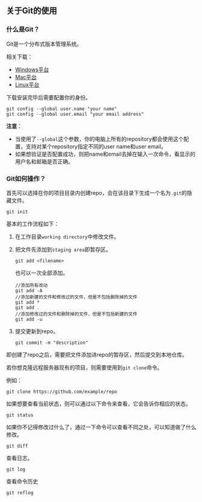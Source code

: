## 关于Git的使用

### 什么是Git？

Git是一个分布式版本管理系统。

相关下载：

- [Windows平台](https://git-for-windows.github.io/)
- [Mac平台](https://book.git-scm.com/download/mac)
- [Linux平台](https://book.git-scm.com/download/linux)

下载安装完毕后需要配置你的身份。

```git
git config --global user.name "your name"
git config --global user.email "your email address"
```

**注意**：

- 当使用了`--global`这个参数，你的电脑上所有的repository都会使用这个配置，支持对某个repository指定不同的user name和user email。
- 如果想验证是否配置成功，则把name和email去掉在输入一次命令，看显示的用户名和邮箱是否正确。

### Git如何操作？

首先可以选择在你的项目目录内创建repo，会在该目录下生成一个名为`.git`的隐藏文件。

```git
git init
```

基本的工作流程如下：

1. 在工作目录`working directory`中修改文件。

2. 把文件先添加到`staging area`即暂存区。

   ```git
   git add <filename>
   ```

   也可以一次全部添加。

   ```git
   //添加所有改动
   git add -A
   //添加新建的文件和修改过的文件，但是不包括删除掉的文件
   git add *
   git add .
   //添加修改过的文件和删除掉的文件，但是不包括新建的文件
   git add -u
   ```

3. 提交更新到repo。

   ```git
   git commit -m "description"
   ```

即创建了repo之后，需要把文件添加进repo的暂存区，然后提交到本地仓库。

若你想克隆远程服务器现有的项目，则需要使用到`git clone`命令。

例如：

```git
git clone https://github.com/example/repo
```

如果想要查看当前状态，则可以通过以下命令来查看，它会告诉你相应的状态。

```git
git status
```

如果你不记得修改过什么了，通过一下命令可以查看不同之处，可以知道做了什么修改。

```git
git diff
```

查看日志。

```git
git log
```

查看命令历史

```git
git reflog
```

